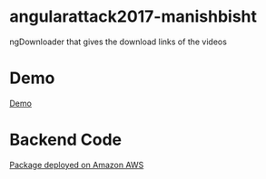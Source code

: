 # angularattack2017-manishbisht
ngDownloader that gives the download links of the videos

# Demo
[Demo](https://hackbit.github.io/angularattack2017-manishbisht/)

# Backend Code
[Package deployed on Amazon AWS](https://github.com/manishbisht/ngDownloaderAPI)
